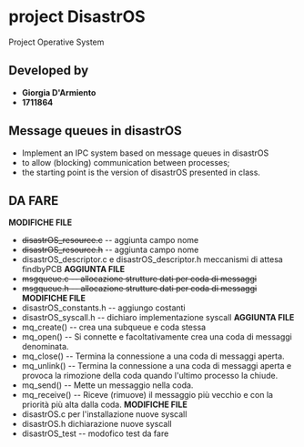 # project DisastrOS

Project Operative System

## Developed by
- **Giorgia D'Armiento**
- **1711864**

## Message queues in disastrOS 
- Implement an IPC system based on message queues in disastrOS
- to allow (blocking) communication between processes;
- the starting point is the version of disastrOS presented in class.

## DA FARE
**MODIFICHE FILE**
- <del>disastrOS_resource.c</del> -- aggiunta campo nome
- <del>disastrOS_resource.h</del> -- aggiunta campo nome 
- disastrOS_descriptor.c e disastrOS_descriptor.h meccanismi di attesa findbyPCB
**AGGIUNTA FILE**
- <del>msgqueue.c -- allocazione strutture dati per coda di messaggi</del>
- <del>msgqueue.h -- allocazione strutture dati per coda di messaggi</del>
**MODIFICHE FILE**
- disastrOS_constants.h -- aggiungo costanti
- disastrOS_syscall.h -- dichiaro implementazione syscall
**AGGIUNTA FILE**
- mq_create() -- crea una subqueue e coda stessa
- mq_open() -- Si connette e facoltativamente crea una coda di messaggi denominata.
- mq_close() -- Termina la connessione a una coda di messaggi aperta.
- mq_unlink() -- Termina la connessione a una coda di messaggi aperta e provoca la rimozione della coda quando l'ultimo processo la chiude.
- mq_send() -- Mette un messaggio nella coda.
- mq_receive() -- Riceve (rimuove) il messaggio più vecchio e con la priorità più alta dalla coda.
**MODIFICHE FILE**
- disastrOS.c per l'installazione nuove syscall
- disastrOS.h dichiarazione nuove syscall
- disastrOS_test -- modofico test da fare

